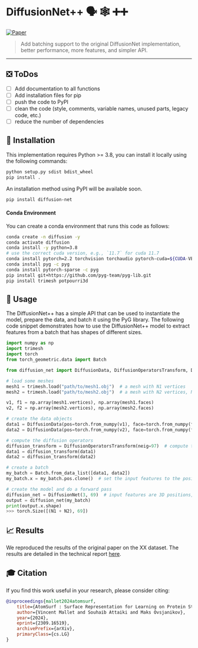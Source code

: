 # DiffusionNet++ :speaking_head: :spider_web: :heavy_plus_sign::heavy_plus_sign:

[![Paper](https://img.shields.io/badge/Paper-arXiv-brightgreen)](https://arxiv.org/abs/XXXX.XXXXX)

> Add batching support to the original DiffusionNet implementation, better performance, more features, and simpler API.

---

## :negative_squared_cross_mark: ToDos

- [ ] Add documentation to all functions
- [ ] Add installation files for pip
- [ ] push the code to PyPI
- [ ] clean the code (style, comments, variable names, unused parts, legacy code, etc.)
- [ ] reduce the number of dependencies

## :construction_worker: Installation
This implementation requires Python >= 3.8, you can install it locally using the following commands:

```bash
python setup.py sdist bdist_wheel
pip install .
```


An installation method using PyPI will be available soon.
```bash
pip install diffusion-net
```

#### Conda Environment
You can create a conda environment that runs this code as follows:
```bash
conda create -n diffusion -y
conda activate diffusion
conda install -y python=3.8
# use the correct cuda version, e.g., `11.7` for cuda 11.7
conda install pytorch=2.2 torchvision torchaudio pytorch-cuda=${CUDA-VERSION} -c pytorch -c nvidia
conda install pyg -c pyg
conda install pytorch-sparse -c pyg
pip install git+https://github.com/pyg-team/pyg-lib.git
pip install trimesh potpourri3d
```

## :book: Usage

The DiffusionNet++ has a simple API that can be used to instantiate the model, prepare the data, and batch it using the PyG library. The following code snippet demonstrates how to use the DiffusionNet++ model to extract features from a batch that has shapes of different sizes.

```python
import numpy as np
import trimesh
import torch
from torch_geometric.data import Batch

from diffusion_net import DiffusionData, DiffusionOperatorsTransform, DiffusionNet

# load some meshes
mesh1 = trimesh.load("path/to/mesh1.obj")  # a mesh with N1 vertices
mesh2 = trimesh.load("path/to/mesh2.obj")  # a mesh with N2 vertices, N2 != N1

v1, f1 = np.array(mesh1.vertices), np.array(mesh1.faces)
v2, f2 = np.array(mesh2.vertices), np.array(mesh2.faces)

# create the data objects
data1 = DiffusionData(pos=torch.from_numpy(v1), face=torch.from_numpy(f1).T)
data2 = DiffusionData(pos=torch.from_numpy(v2), face=torch.from_numpy(f2).T)

# compute the diffusion operators
diffusion_transform = DiffusionOperatorsTransform(neig=97)  # compute the diffusion net operators with 97 eigenvalues
data1 = diffusion_transform(data1)
data2 = diffusion_transform(data2)

# create a batch
my_batch = Batch.from_data_list([data1, data2])
my_batch.x = my_batch.pos.clone()  # set the input features to the positions

# create the model and do a forward pass
diffusion_net = DiffusionNet(3, 69)  # input features are 3D positions, output features dimension is 69
output = diffusion_net(my_batch)
print(output.x.shape)
>>> torch.Size([(N1 + N2), 69])
```

## :chart_with_upwards_trend: Results

We reproduced the results of the original paper on the XX dataset. The results are detailed in the technical report [here](https://arxiv.org/abs/XXXX.XXXXX).


## :mortar_board: Citation
If you find this work useful in your research, please consider citing:
```bibtex
@inproceedings{mallet2024atomsurf,
    title={AtomSurf : Surface Representation for Learning on Protein Structures},
    author={Vincent Mallet and Souhaib Attaiki and Maks Ovsjanikov},
    year={2024},
    eprint={2309.16519},
    archivePrefix={arXiv},
    primaryClass={cs.LG}
}
```